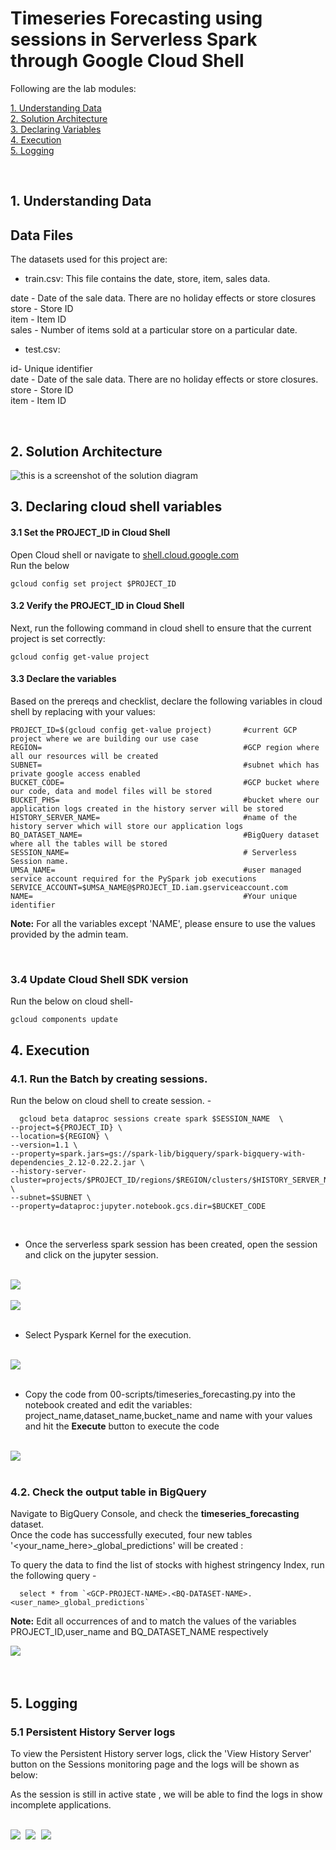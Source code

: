 # Timeseries Forecasting using sessions in  Serverless Spark through Google Cloud Shell

Following are the lab modules:

[1. Understanding Data](06b_timeseries_forecasting_gcloud_execution.md#1-understanding-data)<br>
[2. Solution Architecture](06b_timeseries_forecasting_gcloud_execution.md#2-solution-architecture)<br>
[3. Declaring Variables](06b_timeseries_forecasting_gcloud_execution.md#3-declaring-cloud-shell-variables)<br>
[4. Execution](06b_timeseries_forecasting_gcloud_execution.md#4-execution)<br>
[5. Logging](06b_timeseries_forecasting_gcloud_execution.md#5-logging)<br>

<br>

## 1. Understanding Data

## Data Files

The datasets used for this project are:

- train.csv: This file contains the date, store, item, sales data.


date - Date of the sale data. There are no holiday effects or store closures<br>
store - Store ID<br>
item - Item ID<br>
sales - Number of items sold at a particular store on a particular date.<br>

- test.csv:

id- Unique identifier<br>
date - Date of the sale data. There are no holiday effects or store closures.<br>
store - Store ID<br>
item - Item ID<br>

<br>

## 2. Solution Architecture


![this is a screenshot of the solution diagram](/images/Flow_of_Resources1.png)


## 3. Declaring cloud shell variables

#### 3.1 Set the PROJECT_ID in Cloud Shell

Open Cloud shell or navigate to [shell.cloud.google.com](https://shell.cloud.google.com)<br>
Run the below
```
gcloud config set project $PROJECT_ID

```

#### 3.2 Verify the PROJECT_ID in Cloud Shell

Next, run the following command in cloud shell to ensure that the current project is set correctly:

```
gcloud config get-value project
```

#### 3.3 Declare the variables

Based on the prereqs and checklist, declare the following variables in cloud shell by replacing with your values:


```
PROJECT_ID=$(gcloud config get-value project)       #current GCP project where we are building our use case
REGION=                                             #GCP region where all our resources will be created
SUBNET=                                             #subnet which has private google access enabled
BUCKET_CODE=                                        #GCP bucket where our code, data and model files will be stored
BUCKET_PHS=                                         #bucket where our application logs created in the history server will be stored
HISTORY_SERVER_NAME=                                #name of the history server which will store our application logs
BQ_DATASET_NAME=                                    #BigQuery dataset where all the tables will be stored
SESSION_NAME=                                       # Serverless Session name.
UMSA_NAME=                                          #user managed service account required for the PySpark job executions
SERVICE_ACCOUNT=$UMSA_NAME@$PROJECT_ID.iam.gserviceaccount.com
NAME=                                               #Your unique identifier
```

**Note:** For all the variables except 'NAME', please ensure to use the values provided by the admin team.

<br>

### 3.4 Update Cloud Shell SDK version

Run the below on cloud shell-

```
gcloud components update

```


## 4. Execution


### 4.1. Run the Batch by creating sessions.

Run the below on cloud shell to create session. -
```
  gcloud beta dataproc sessions create spark $SESSION_NAME  \
--project=${PROJECT_ID} \
--location=${REGION} \
--version=1.1 \
--property=spark.jars=gs://spark-lib/bigquery/spark-bigquery-with-dependencies_2.12-0.22.2.jar \
--history-server-cluster=projects/$PROJECT_ID/regions/$REGION/clusters/$HISTORY_SERVER_NAME \
--subnet=$SUBNET \
--property=dataproc:jupyter.notebook.gcs.dir=$BUCKET_CODE

```
<br>

* Once the serverless spark session has been created, open the session and click on the jupyter session.

<br>

<kbd>
<img src=/images/sessions1.png />
</kbd>
<br>
<br>

<kbd>
<img src=/images/sessions2.png />
</kbd>
<br>
<br>

* Select Pyspark Kernel for the execution.

<br>
<kbd>
<img src=/images/sessions3.png />
</kbd>
<br>
<br>

* Copy the code from 00-scripts/timeseries_forecasting.py into the notebook created and edit the variables: project_name,dataset_name,bucket_name and name with your values and hit the **Execute** button to execute the code

<br>
<kbd>
<img src=/images/sessions4.png />
</kbd>
<br>
<br>


### 4.2. Check the output table in BigQuery

Navigate to BigQuery Console, and check the **timeseries_forecasting** dataset. <br>
Once the code has successfully executed, four new tables '<your_name_here>_global_predictions' will be created :

To query the data to find the list of stocks with highest stringency Index, run the following query -
```
  select * from `<GCP-PROJECT-NAME>.<BQ-DATASET-NAME>.<user_name>_global_predictions`

```

**Note:** Edit all occurrences of <GCP-PROJECT-NAME> and <BQ-DATASET-NAME> to match the values of the variables PROJECT_ID,user_name and BQ_DATASET_NAME respectively

<kbd>
<img src=/images/bigquery.PNG />
</kbd>

<br>

<br>

<br>

## 5. Logging


### 5.1 Persistent History Server logs

To view the Persistent History server logs, click the 'View History Server' button on the Sessions monitoring page and the logs will be shown as below:

As the session is still in active state , we will be able to find the logs in show incomplete applications.

<br>

<kbd>
<img src=/images/phs1.png />
</kbd>

<kbd>
<img src=/images/image13_1.PNG />
</kbd>

<kbd>
<img src=/images/image13.PNG />
</kbd>

<br>
